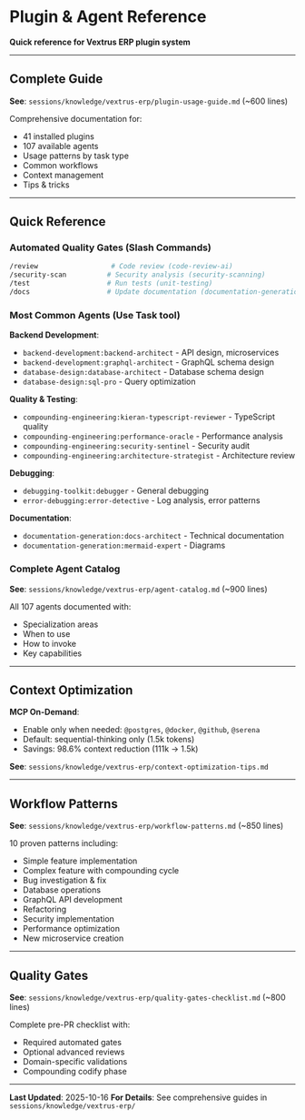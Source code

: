 # Plugin & Agent Reference

**Quick reference for Vextrus ERP plugin system**

---

## Complete Guide

**See**: `sessions/knowledge/vextrus-erp/plugin-usage-guide.md` (~600 lines)

Comprehensive documentation for:
- 41 installed plugins
- 107 available agents
- Usage patterns by task type
- Common workflows
- Context management
- Tips & tricks

---

## Quick Reference

### Automated Quality Gates (Slash Commands)

```bash
/review                  # Code review (code-review-ai)
/security-scan          # Security analysis (security-scanning)
/test                   # Run tests (unit-testing)
/docs                   # Update documentation (documentation-generation)
```

### Most Common Agents (Use Task tool)

**Backend Development**:
- `backend-development:backend-architect` - API design, microservices
- `backend-development:graphql-architect` - GraphQL schema design
- `database-design:database-architect` - Database schema design
- `database-design:sql-pro` - Query optimization

**Quality & Testing**:
- `compounding-engineering:kieran-typescript-reviewer` - TypeScript quality
- `compounding-engineering:performance-oracle` - Performance analysis
- `compounding-engineering:security-sentinel` - Security audit
- `compounding-engineering:architecture-strategist` - Architecture review

**Debugging**:
- `debugging-toolkit:debugger` - General debugging
- `error-debugging:error-detective` - Log analysis, error patterns

**Documentation**:
- `documentation-generation:docs-architect` - Technical documentation
- `documentation-generation:mermaid-expert` - Diagrams

### Complete Agent Catalog

**See**: `sessions/knowledge/vextrus-erp/agent-catalog.md` (~900 lines)

All 107 agents documented with:
- Specialization areas
- When to use
- How to invoke
- Key capabilities

---

## Context Optimization

**MCP On-Demand**:
- Enable only when needed: `@postgres`, `@docker`, `@github`, `@serena`
- Default: sequential-thinking only (1.5k tokens)
- Savings: 98.6% context reduction (111k → 1.5k)

**See**: `sessions/knowledge/vextrus-erp/context-optimization-tips.md`

---

## Workflow Patterns

**See**: `sessions/knowledge/vextrus-erp/workflow-patterns.md` (~850 lines)

10 proven patterns including:
- Simple feature implementation
- Complex feature with compounding cycle
- Bug investigation & fix
- Database operations
- GraphQL API development
- Refactoring
- Security implementation
- Performance optimization
- New microservice creation

---

## Quality Gates

**See**: `sessions/knowledge/vextrus-erp/quality-gates-checklist.md` (~800 lines)

Complete pre-PR checklist with:
- Required automated gates
- Optional advanced reviews
- Domain-specific validations
- Compounding codify phase

---

**Last Updated**: 2025-10-16
**For Details**: See comprehensive guides in `sessions/knowledge/vextrus-erp/`
